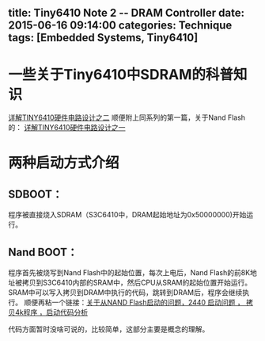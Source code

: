 title: Tiny6410 Note 2 -- DRAM Controller
date: 2015-06-16 09:14:00
categories: Technique
tags: [Embedded Systems, Tiny6410]
---

# 一些关于Tiny6410中SDRAM的科普知识
[详解TINY6410硬件电路设计之二](http://www.eepw.com.cn/article/268241.htm)
顺便附上同系列的第一篇，关于Nand Flash的：
[详解TINY6410硬件电路设计之一](http://www.eepw.com.cn/article/267639.htm)

# 两种启动方式介绍
## SDBOOT：
程序被直接烧入SDRAM（S3C6410中，DRAM起始地址为0x50000000)开始运行。
## Nand BOOT：
程序首先被烧写到Nand Flash中的起始位置，每次上电后，Nand Flash的前8K地址被拷贝到S3C6410内部的SRAM中，然后CPU从SRAM的起始位置开始运行。SRAM中可以写入拷贝到DRAM中执行的代码，跳转到DRAM后，程序会继续执行。
顺便再粘一个链接：[关于从NAND Flash启动的问题，2440 启动问题 ， 拷贝4k程序 ，启动代码分析](http://blog.csdn.net/lanmanck/article/details/4194016)

代码方面暂时没啥可说的，比较简单，这部分主要是概念的理解。

